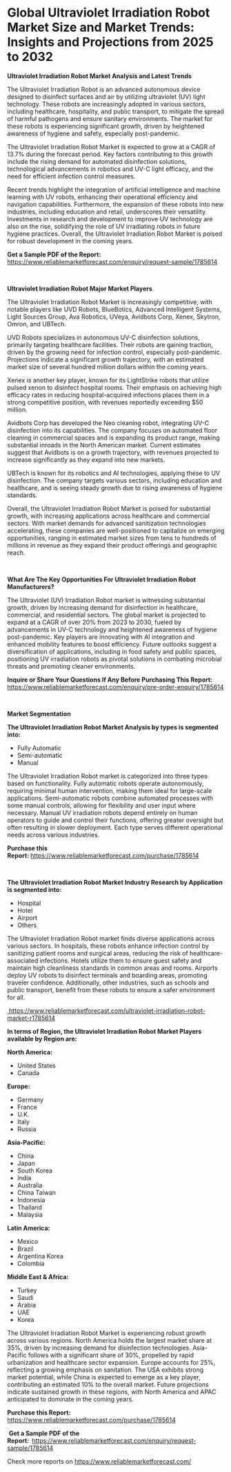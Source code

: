 <p><h1>Global Ultraviolet Irradiation Robot Market Size and Market Trends: Insights and Projections from 2025 to 2032</h1></p><p><strong>Ultraviolet Irradiation Robot Market Analysis and Latest Trends</strong></p>
<p><p>The Ultraviolet Irradiation Robot is an advanced autonomous device designed to disinfect surfaces and air by utilizing ultraviolet (UV) light technology. These robots are increasingly adopted in various sectors, including healthcare, hospitality, and public transport, to mitigate the spread of harmful pathogens and ensure sanitary environments. The market for these robots is experiencing significant growth, driven by heightened awareness of hygiene and safety, especially post-pandemic. </p><p>The Ultraviolet Irradiation Robot Market is expected to grow at a CAGR of 13.7% during the forecast period. Key factors contributing to this growth include the rising demand for automated disinfection solutions, technological advancements in robotics and UV-C light efficacy, and the need for efficient infection control measures. </p><p>Recent trends highlight the integration of artificial intelligence and machine learning with UV robots, enhancing their operational efficiency and navigation capabilities. Furthermore, the expansion of these robots into new industries, including education and retail, underscores their versatility. Investments in research and development to improve UV technology are also on the rise, solidifying the role of UV irradiating robots in future hygiene practices. Overall, the Ultraviolet Irradiation Robot Market is poised for robust development in the coming years.</p></p>
<p><strong>Get a Sample PDF of the Report:&nbsp;</strong> <a href="https://www.reliablemarketforecast.com/enquiry/request-sample/1785614?utm_campaign=3310&utm_medium=2&utm_source=Github&utm_content=ia&utm_term=25032025&utm_id=ultraviolet-irradiation-robot">https://www.reliablemarketforecast.com/enquiry/request-sample/1785614</a></p>
<p>&nbsp;</p>
<p><strong>Ultraviolet Irradiation Robot Major Market Players</strong></p>
<p><p>The Ultraviolet Irradiation Robot Market is increasingly competitive, with notable players like UVD Robots, BlueBotics, Advanced Intelligent Systems, Light Sources Group, Ava Robotics, UVeya, Avidbots Corp, Xenex, Skytron, Omron, and UBTech. </p><p>UVD Robots specializes in autonomous UV-C disinfection solutions, primarily targeting healthcare facilities. Their robots are gaining traction, driven by the growing need for infection control, especially post-pandemic. Projections indicate a significant growth trajectory, with an estimated market size of several hundred million dollars within the coming years.</p><p>Xenex is another key player, known for its LightStrike robots that utilize pulsed xenon to disinfect hospital rooms. Their emphasis on achieving high efficacy rates in reducing hospital-acquired infections places them in a strong competitive position, with revenues reportedly exceeding $50 million. </p><p>Avidbots Corp has developed the Neo cleaning robot, integrating UV-C disinfection into its capabilities. The company focuses on automated floor cleaning in commercial spaces and is expanding its product range, making substantial inroads in the North American market. Current estimates suggest that Avidbots is on a growth trajectory, with revenues projected to increase significantly as they expand into new markets.</p><p>UBTech is known for its robotics and AI technologies, applying these to UV disinfection. The company targets various sectors, including education and healthcare, and is seeing steady growth due to rising awareness of hygiene standards.</p><p>Overall, the Ultraviolet Irradiation Robot Market is poised for substantial growth, with increasing applications across healthcare and commercial sectors. With market demands for advanced sanitization technologies accelerating, these companies are well-positioned to capitalize on emerging opportunities, ranging in estimated market sizes from tens to hundreds of millions in revenue as they expand their product offerings and geographic reach.</p></p>
<p>&nbsp;</p>
<p><strong>What Are The Key Opportunities For Ultraviolet Irradiation Robot Manufacturers?</strong></p>
<p><p>The Ultraviolet (UV) Irradiation Robot market is witnessing substantial growth, driven by increasing demand for disinfection in healthcare, commercial, and residential sectors. The global market is projected to expand at a CAGR of over 20% from 2023 to 2030, fueled by advancements in UV-C technology and heightened awareness of hygiene post-pandemic. Key players are innovating with AI integration and enhanced mobility features to boost efficiency. Future outlooks suggest a diversification of applications, including in food safety and public spaces, positioning UV irradiation robots as pivotal solutions in combating microbial threats and promoting cleaner environments.</p></p>
<p><strong>Inquire or Share Your Questions If Any Before Purchasing This Report:</strong> <a href="https://www.reliablemarketforecast.com/enquiry/pre-order-enquiry/1785614?utm_campaign=3310&utm_medium=2&utm_source=Github&utm_content=ia&utm_term=25032025&utm_id=ultraviolet-irradiation-robot">https://www.reliablemarketforecast.com/enquiry/pre-order-enquiry/1785614</a></p>
<p>&nbsp;</p>
<p><strong>Market Segmentation</strong></p>
<p><strong>The Ultraviolet Irradiation Robot Market Analysis by types is segmented into:</strong></p>
<p><ul><li>Fully Automatic</li><li>Semi-automatic</li><li>Manual</li></ul></p>
<p><p>The Ultraviolet Irradiation Robot market is categorized into three types based on functionality. Fully automatic robots operate autonomously, requiring minimal human intervention, making them ideal for large-scale applications. Semi-automatic robots combine automated processes with some manual controls, allowing for flexibility and user input where necessary. Manual UV irradiation robots depend entirely on human operators to guide and control their functions, offering greater oversight but often resulting in slower deployment. Each type serves different operational needs across various industries.</p></p>
<p><strong>Purchase this Report:&nbsp;</strong><a href="https://www.reliablemarketforecast.com/purchase/1785614?utm_campaign=3310&utm_medium=2&utm_source=Github&utm_content=ia&utm_term=25032025&utm_id=ultraviolet-irradiation-robot">https://www.reliablemarketforecast.com/purchase/1785614</a></p>
<p>&nbsp;</p>
<p><strong>The Ultraviolet Irradiation Robot Market Industry Research by Application is segmented into:</strong></p>
<p><ul><li>Hospital</li><li>Hotel</li><li>Airport</li><li>Others</li></ul></p>
<p><p>The Ultraviolet Irradiation Robot market finds diverse applications across various sectors. In hospitals, these robots enhance infection control by sanitizing patient rooms and surgical areas, reducing the risk of healthcare-associated infections. Hotels utilize them to ensure guest safety and maintain high cleanliness standards in common areas and rooms. Airports deploy UV robots to disinfect terminals and boarding areas, promoting traveler confidence. Additionally, other industries, such as schools and public transport, benefit from these robots to ensure a safer environment for all.</p></p>
<p><a href="https://www.reliablemarketforecast.com/ultraviolet-irradiation-robot-market-r1785614?utm_campaign=3310&utm_medium=2&utm_source=Github&utm_content=ia&utm_term=25032025&utm_id=ultraviolet-irradiation-robot">&nbsp;https://www.reliablemarketforecast.com/ultraviolet-irradiation-robot-market-r1785614</a></p>
<p><strong>In terms of Region, the Ultraviolet Irradiation Robot Market Players available by Region are:</strong></p>
<p>
    <p> <strong> North America: </strong>
        <ul>
            <li>United States</li>
            <li>Canada</li>
        </ul>
        </p> 
    <p> <strong> Europe: </strong>
        <ul>
            <li>Germany</li>
            <li>France</li>
            <li>U.K.</li>
            <li>Italy</li>
            <li>Russia</li>
        </ul>
        </p> 
    <p> <strong> Asia-Pacific: </strong>
        <ul>
            <li>China</li>
            <li>Japan</li>
            <li>South Korea</li>
            <li>India</li>
            <li>Australia</li>
            <li>China Taiwan</li>
            <li>Indonesia</li>
            <li>Thailand</li>
            <li>Malaysia</li>
        </ul>
        </p> 
    <p> <strong> Latin America: </strong>
        <ul>
            <li>Mexico</li>
            <li>Brazil</li>
            <li>Argentina Korea</li>
            <li>Colombia</li>
        </ul>
        </p> 
    <p> <strong> Middle East & Africa: </strong>
        <ul>
            <li>Turkey</li>
            <li>Saudi</li>
            <li>Arabia</li>
            <li>UAE</li>
            <li>Korea</li>
        </ul>
    </p>
    </p>
<p><p>The Ultraviolet Irradiation Robot Market is experiencing robust growth across various regions. North America holds the largest market share at 35%, driven by increasing demand for disinfection technologies. Asia-Pacific follows with a significant share of 30%, propelled by rapid urbanization and healthcare sector expansion. Europe accounts for 25%, reflecting a growing emphasis on sanitation. The USA exhibits strong market potential, while China is expected to emerge as a key player, contributing an estimated 10% to the overall market. Future projections indicate sustained growth in these regions, with North America and APAC anticipated to dominate in the coming years.</p></p>
<p><strong>Purchase this Report: </strong><a href="https://www.reliablemarketforecast.com/purchase/1785614?utm_campaign=3310&utm_medium=2&utm_source=Github&utm_content=ia&utm_term=25032025&utm_id=ultraviolet-irradiation-robot">https://www.reliablemarketforecast.com/purchase/1785614</a></p>
<p>&nbsp;<strong>Get a Sample PDF of the Report:&nbsp;&nbsp;</strong><a href="https://www.reliablemarketforecast.com/enquiry/request-sample/1785614?utm_campaign=3310&utm_medium=2&utm_source=Github&utm_content=ia&utm_term=25032025&utm_id=ultraviolet-irradiation-robot">https://www.reliablemarketforecast.com/enquiry/request-sample/1785614</a></p>
<p><strong></strong></p>
<p>Check more reports on <a href="https://www.reliablemarketforecast.com/?utm_campaign=3310&utm_medium=2&utm_source=Github&utm_content=ia&utm_term=25032025&utm_id=ultraviolet-irradiation-robot">https://www.reliablemarketforecast.com/</a></p>